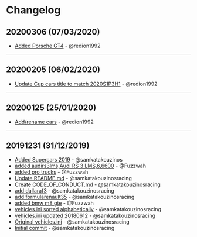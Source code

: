 # Changelog

## 20200306 (07/03/2020)
- [Added Porsche GT4](https://github.com/samkatakouzinosracing/nspace.hu-soundshift/commit/6dab0c2b499faf38b591b161c695ffaf7ac5aedc) - @redion1992

---

## 20200205 (06/02/2020)
- [Update Cup cars title to match 2020S1P3H1](https://github.com/samkatakouzinosracing/nspace.hu-soundshift/commit/a4d6c30d6562382813defc212edae467f7f3b667) - @redion1992

---

## 20200125 (25/01/2020)
- [Add/rename cars](https://github.com/samkatakouzinosracing/nspace.hu-soundshift/commit/c296d59492797f96b440c7804e2fddeef5f18622) - @redion1992

---

## 20191231 (31/12/2019)
- [Added Supercars 2019](https://github.com/samkatakouzinosracing/nspace.hu-soundshift/commit/e3733cdbd73a9c54e489074cbb10f077123295a5) - @samkatakouzinos
- [added audirs3lms,Audi RS 3 LMS,6,6600](https://github.com/samkatakouzinosracing/nspace.hu-soundshift/commit/22e976b072e8c65b4b72fb17ed03bf07063177cd) - @Fuzzwah
- [added pro trucks](https://github.com/samkatakouzinosracing/nspace.hu-soundshift/commit/58f750254f7acb80a51ce441fcdce06745aa9554) - @Fuzzwah
- [Update README.md](https://github.com/samkatakouzinosracing/nspace.hu-soundshift/commit/2000d0131d8fe4c529de2daa84e3f452f2290a88) - @samkatakouzinosracing
- [Create CODE_OF_CONDUCT.md](https://github.com/samkatakouzinosracing/nspace.hu-soundshift/commit/cf624279af7ef3300e6a13e94676cb5e8b3075f7) - @samkatakouzinosracing
- [add dallaraf3](https://github.com/samkatakouzinosracing/nspace.hu-soundshift/commit/e4c518878a6c26a8a1b7e4522f58fb5c0cba6fa4) - @samkatakouzinosracing
- [add formularenault35](https://github.com/samkatakouzinosracing/nspace.hu-soundshift/commit/0d41fb730fc5f8098d61193e315ea60fe60f548c) - @samkatakouzinosracing
- [added bmw m8 gte](https://github.com/samkatakouzinosracing/nspace.hu-soundshift/commit/7196251d359a141852d3e64f6a705b61753672d1) - @Fuzzwah
- [vehicles.ini sorted alphabetically](https://github.com/samkatakouzinosracing/nspace.hu-soundshift/commit/f93ba3aa0cb0dd0c33e55282eb49f77ccc64f8fd) - @samkatakouzinosracing
- [vehicles.ini updated 20180612](https://github.com/samkatakouzinosracing/nspace.hu-soundshift/commit/bde84eaba5ef1029a9ee78d8849ff5bfdd1d1ec1) - @samkatakouzinosracing
- [Original vehicles.ini](https://github.com/samkatakouzinosracing/nspace.hu-soundshift/commit/c98f1fbad61ecdf2971f1b681461ac936b9ce6cc) - @samkatakouzinosracing
- [Initial commit](https://github.com/samkatakouzinosracing/nspace.hu-soundshift/commit/b1dbf3157c6986b3f420458ab7d7c174126fa43a) - @samkatakouzinosracing
